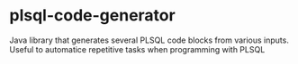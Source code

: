 # plsql-code-generator
Java library that generates several PLSQL code blocks from various inputs. Useful to automatice repetitive tasks when programming with PLSQL
